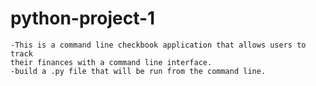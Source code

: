 # python-project-1
    -This is a command line checkbook application that allows users to track
    their finances with a command line interface.
    -build a .py file that will be run from the command line.

